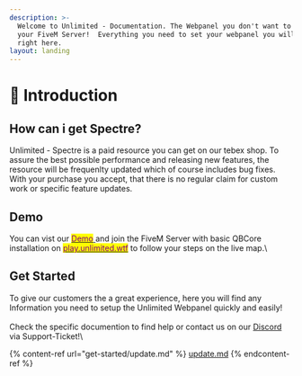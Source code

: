 ```yaml
---
description: >-
  Welcome to Unlimited - Documentation. The Webpanel you don't want to miss on
  your FiveM Server!  Everything you need to set your webpanel you will find
  right here.
layout: landing
---
```


# 👋 Introduction

## How can i get Spectre?

Unlimited - Spectre is a paid resource you can get on our tebex shop. To assure the best possible performance and releasing new features, the resource will be frequenlty updated which of course includes bug fixes. With your purchase you accept, that there is no regular claim for custom work or specific feature updates.  &#x20;



## Demo

You can vist our [<mark style="color:purple;">Demo</mark> ](https://demo.unlimited.wtf/)and join the FiveM Server with basic QBCore installation on [<mark style="color:purple;">play.unlimited.wtf</mark>](fivem://connect/play.unlimited.wtf) to follow your steps on the live map.\


## Get Started

To give our customers the a great experience, here you will find any Information you need to setup the Unlimited Webpanel quickly and easily!\
\
Check the specific documention to find help or contact us on our [Discord](https://discord.gg/NydHGQx4SG) via Support-Ticket!\


{% content-ref url="get-started/update.md" %}
[update.md](get-started/update.md)
{% endcontent-ref %}
